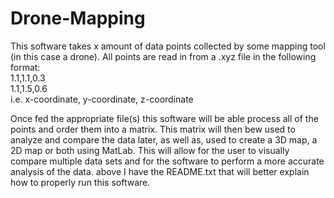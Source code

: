 # Drone-Mapping
This software takes x amount of data points collected by some mapping tool (in this case a drone). 
All points are read in from a .xyz file in the following format:
</br>
1.1,1.1,0.3
</br>
1.1,1.5,0.6
</br>
i.e. x-coordinate, y-coordinate, z-coordinate
</br>

Once fed the appropriate file(s) this software will be able process all of the points and order them into a matrix. 
This matrix will then bew used to analyze and compare the data later, as well as, used to create a 3D map, a 2D map or both
using MatLab. This will allow for the user to visually compare multiple data sets and for the software to perform a more accurate 
analysis of the data.
above I have the README.txt that will better explain how to properly run this software.
